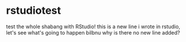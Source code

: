 # rstudiotest
test the whole shabang with RStudio!
this is a new line i wrote in rstudio, let's see what's going to happen
bilbnu
why is there no new line added?

